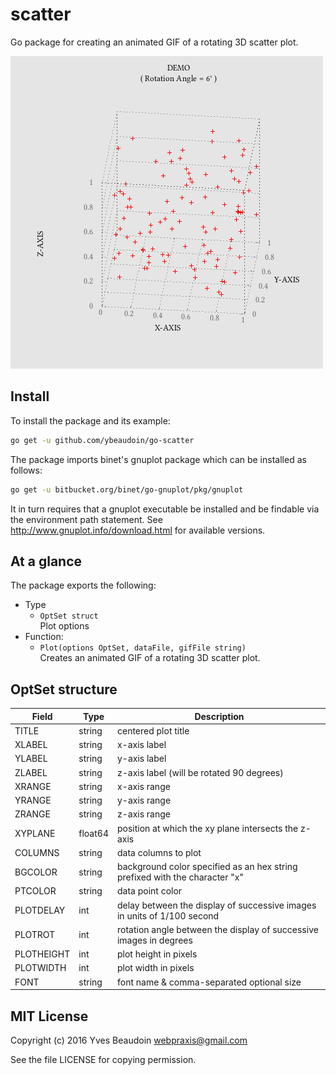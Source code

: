 # scatter

Go package for creating an animated GIF of a rotating 3D scatter plot.

![](demo/demo.gif)

## Install

To install the package and its example:
```sh
go get -u github.com/ybeaudoin/go-scatter
```

The package imports binet's gnuplot package which can be installed as follows:
```sh
go get -u bitbucket.org/binet/go-gnuplot/pkg/gnuplot
```
It in turn requires that a gnuplot executable be installed and be findable via the environment path statement.
See http://www.gnuplot.info/download.html for available versions.

## At a glance

The package exports the following:

 * Type
   * `OptSet struct`  
     Plot options
 * Function:
   * `Plot(options OptSet, dataFile, gifFile string)`  
     Creates an animated GIF of a rotating 3D scatter plot.

## OptSet structure

| Field | Type | Description |
| --- | --- | --- |
|TITLE|string|centered plot title|
|XLABEL|string|x-axis label|
|YLABEL|string|y-axis label|
|ZLABEL|string|z-axis label (will be rotated 90 degrees)|
|XRANGE|string|x-axis range|
|YRANGE|string|y-axis range|
|ZRANGE|string|z-axis range|
|XYPLANE|float64|position at which the xy plane intersects the z-axis|
|COLUMNS|string|data columns to plot|
|BGCOLOR|string|background color specified as an hex string prefixed with the character "x"|
|PTCOLOR|string|data point color|
|PLOTDELAY|int|delay between the display of successive images in units of 1/100 second|
|PLOTROT|int|rotation angle between the display of successive images in degrees|
|PLOTHEIGHT|int|plot height in pixels|
|PLOTWIDTH|int|plot width in pixels|
|FONT|string|font name & comma-separated optional size|

## MIT License

Copyright (c) 2016 Yves Beaudoin webpraxis@gmail.com

See the file LICENSE for copying permission.

















